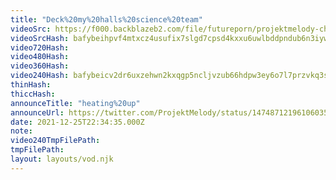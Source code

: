```yaml
---
title: "Deck%20my%20halls%20science%20team"
videoSrc: https://f000.backblazeb2.com/file/futureporn/projektmelody-chaturbate-2021-12-25.mp4
videoSrcHash: bafybeihpvf4mtxcz4usufix7slgd7cpsd4kxxu6uwlbddpndub6n3iywyq?filename=projektmelody-chaturbate-20211225T223400Z-source.mp4
video720Hash: 
video480Hash: 
video360Hash: 
video240Hash: bafybeicv2dr6uxzehwn2kxqgp5ncljvzub66hdpw3ey6o7l7przvkq3shq?filename=projektmelody-chaturbate-20211225T223400Z-240p.mp4
thinHash: 
thiccHash: 
announceTitle: "heating%20up"
announceUrl: https://twitter.com/ProjektMelody/status/1474871219610603526
date: 2021-12-25T22:34:35.000Z
note: 
video240TmpFilePath: 
tmpFilePath: 
layout: layouts/vod.njk
---
```

